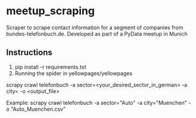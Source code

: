 # meetup_scraping

Scraper to scrape contact information for a segment of companies from bundes-telefonbuch.de. Developed as part of a PyData meetup in Munich

## Instructions
1. pip install -r requirements.txt
2. Running the spider in yellowpages/yellowpages

 scrapy crawl telefonbuch -a sector=<your_desired_sector_in_german> -a city=<city> -o <output_file>
 
 Example: scrapy crawl telefonbuch -a sector="Auto" -a city="Muenchen" -o "Auto_Muenchen.csv"
